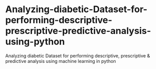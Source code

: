 # Analyzing-diabetic-Dataset-for-performing-descriptive-prescriptive-predictive-analysis-using-python
Analyzing diabetic Dataset for  performing descriptive, prescriptive &amp;  predictive analysis using machine learning in python
